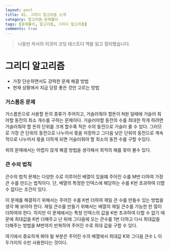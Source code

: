```yaml
---
layout: post
title: 01. 그리디 알고리즘 소개
category: 알고리즘-문제풀이
tags: [문제풀이, 알고리즘, 그리디 알고리즘]
comments: true
---
```

<!----------------- 탬플릿
## forEach
### 설명
[MDN]()
### 문법
```javascript

```
### 예시
```javascript

```
------------------->

> 나동빈 저서의 이것이 코딩 테스트다 책을 읽고 정리했습니다.

# 그리디 알고리즘
- 가장 단순하면서도 강력한 문제 해결 방법
- 현재 상황에서 지금 당장 좋은 것만 고르는 방법

### 거스름돈 문제
거스름돈으로 사용할 돈의 종류가 주어지고, 거슬러줘야 할돈이 N원 일때에 거슬러 줘야할 동전의 최소 개수를 구하는 문제이다.
거슬러야할 동전의 수를 최대한 작게 하려면 거슬러줘야 할 돈의 단위를 크게 할수록 적은 수의 동전으로 거슬러 줄 수 있다.
그러므로 가장 큰 단위의 동전으로 나누어서 몫을 저장하고 그다음 낮은 단위의 동전으로 계속적으로 나누어서 몫을 더하게 되면 거슬러줘야 할 최소의 동전 수를 구할 수있다.

위의 문제에서는 어렵지 않게 해결 방법을 생각해서 최적의 해를 찾아 볼수 있다.

### 큰 수의 법칙 
큰수의 법칙 문제는 다양한 수로 이루어진 배열이 있을떄 주어진 수를 M번 더하여 가장 큰 수를 만드는 법칙이다.
단, 배열의 특정한 인덱스에 해당하는 수를 K번 초과하여 더할수 없다는 조건이 있다.

이 문제를 해결하기 위해서는 주어진 수를 K번 더하여 제일 큰 수를 만들수 있는 방법을 생각 해 보아야 한다.
제일 큰수를 만들기 위해서는 배열의 제일 큰수를 가능한 한 많이 더하여야 한다.
하지만 이 문제에서는 특정 인덱스의 값을 K번 초과하여 더할 수 없기 때문에 최대값을 K번 더해주고 난 뒤에 그다음에 오는 큰수를 1번 더하고
다시 최대값을 더해주는 방법을 M번까지 반복하여 주어진 수로 최대 값을 구할 수 있다.

여기에서 중요하게 봐야 될 부분은 주어진 수의 배열에서 최대값 K와 그다음 큰수 L 이 두가지의 수만 사용한다는 것이다.


